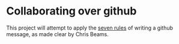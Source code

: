 # Collaborating over github

This project will attempt to apply the [seven rules](https://chris.beams.io/posts/git-commit/) of writing a github message, as made clear by Chris Beams.